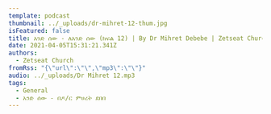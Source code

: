 ```yaml
---
template: podcast
thumbnail: ../_uploads/dr-mihret-12-thum.jpg
isFeatured: false
title: አንድ ሰው - ለአንድ ሰው (ክፍል 12) | By Dr Mihret Debebe | Zetseat Church
date: 2021-04-05T15:31:21.341Z
authors:
  - Zetseat Church
fromRss: "{\"url\":\"\",\"mp3\":\"\"}"
audio: ../_uploads/Dr Mihret 12.mp3
tags:
  - General
  - አንድ ሰው - በዶ/ር ምሀረት ደበበ
---
```

